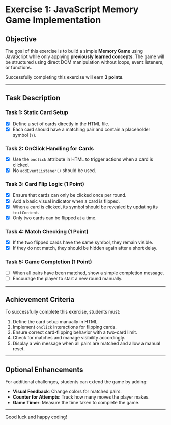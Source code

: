 # Exercise 1: JavaScript Memory Game Implementation

## **Objective**
The goal of this exercise is to build a simple **Memory Game** using JavaScript while only applying **previously learned concepts**. The game will be structured using direct DOM manipulation without loops, event listeners, or functions.

Successfully completing this exercise will earn **3 points**.

---

## **Task Description**

### **Task 1: Static Card Setup**
- [x] Define a set of cards directly in the HTML file.
- [x] Each card should have a matching pair and contain a placeholder symbol (`?`).

### **Task 2: OnClick Handling for Cards**
- [x] Use the `onclick` attribute in HTML to trigger actions when a card is clicked.
- [x] No `addEventListener()` should be used.

### **Task 3: Card Flip Logic (1 Point)**
- [x] Ensure that cards can only be clicked once per round.
- [x] Add a basic visual indicator when a card is flipped.
- [x] When a card is clicked, its symbol should be revealed by updating its `textContent`.
- [x] Only two cards can be flipped at a time.

### **Task 4: Match Checking (1 Point)**
- [x] If the two flipped cards have the same symbol, they remain visible.
- [x] If they do not match, they should be hidden again after a short delay.

### **Task 5: Game Completion (1 Point)**
- [ ] When all pairs have been matched, show a simple completion message.
- [ ] Encourage the player to start a new round manually.

---

## **Achievement Criteria**
To successfully complete this exercise, students must:
1. Define the card setup manually in HTML.
2. Implement `onclick` interactions for flipping cards.
3. Ensure correct card-flipping behavior with a two-card limit.
4. Check for matches and manage visibility accordingly.
5. Display a win message when all pairs are matched and allow a manual reset.

---

## **Optional Enhancements**
For additional challenges, students can extend the game by adding:
- **Visual Feedback**: Change colors for matched pairs.
- **Counter for Attempts**: Track how many moves the player makes.
- **Game Timer**: Measure the time taken to complete the game.

---

Good luck and happy coding!
